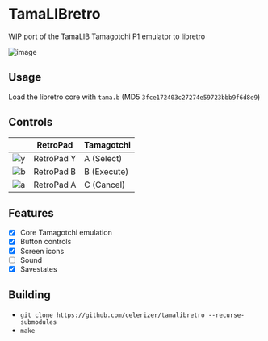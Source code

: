 # TamaLIBretro

WIP port of the TamaLIB Tamagotchi P1 emulator to libretro

![image](https://github.com/user-attachments/assets/34db2a6c-39ed-4b28-a160-7ae1138bbfc8)

## Usage
Load the libretro core with `tama.b` (MD5 `3fce172403c27274e59723bbb9f6d8e9`)

## Controls
| | RetroPad | Tamagotchi |
|-|-|-|
| ![y](https://github.com/user-attachments/assets/4a18efa5-ab53-4617-bcb3-3da92f71b651) | RetroPad Y | A (Select) |
| ![b](https://github.com/user-attachments/assets/70fa7f03-51fe-4677-99a7-e757f4dcbcd1) | RetroPad B | B (Execute) |
| ![a](https://github.com/user-attachments/assets/2ba2ac0e-e122-4c39-844b-4c80833d5593) | RetroPad A | C (Cancel) |

## Features
- [x] Core Tamagotchi emulation
- [x] Button controls
- [x] Screen icons
- [ ] Sound
- [x] Savestates

## Building
* `git clone https://github.com/celerizer/tamalibretro --recurse-submodules`
* `make`
